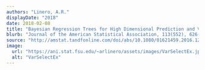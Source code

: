 ```yaml
---
authors: "Linero, A.R."
displayDate: "2018"
date: 2018-02-08
title: "Bayesian Regression Trees for High Dimensional Prediction and Variable Selection"
blurb: "Journal of the American Statistical Association, 113(552), 626-636."
source: "http://amstat.tandfonline.com/doi/abs/10.1080/01621459.2016.1264957?journalCode=uasa20"
image:
  url: "https://ani.stat.fsu.edu/~arlinero/assets/images/VarSelectEx.jpg"
  alt: "VarSelectEx"
---
```

